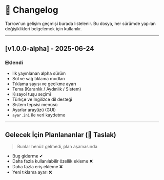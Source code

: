# 📝 Changelog

Tarrow'un gelişim geçmişi burada listelenir. Bu dosya, her sürümde yapılan değişiklikleri belgelemek için kullanılır.

---

## [v1.0.0-alpha] - 2025-06-24
### Eklendi
- İlk yayınlanan alpha sürüm
- Sol ve sağ tıklama modları
- Tıklama sayısı ve gecikme ayarı
- Tema (Karanlık / Aydınlık / Sistem)
- Kısayol tuşu seçimi
- Türkçe ve İngilizce dil desteği
- Sistem tepsisi menüsü
- Ayarlar arayüzü (GUI)
- `ayar.ini` ile veri kaydetme

---

## Gelecek İçin Planlananlar (📌 Taslak)
> Bunlar henüz gelmedi, plan aşamasında:

- Bug giderme ✔
- Daha fazla kullanılabilir özellik ekleme ❌
- Daha fazla eriş ekleme ❌
- Yeni tıklama ayarı ❌
